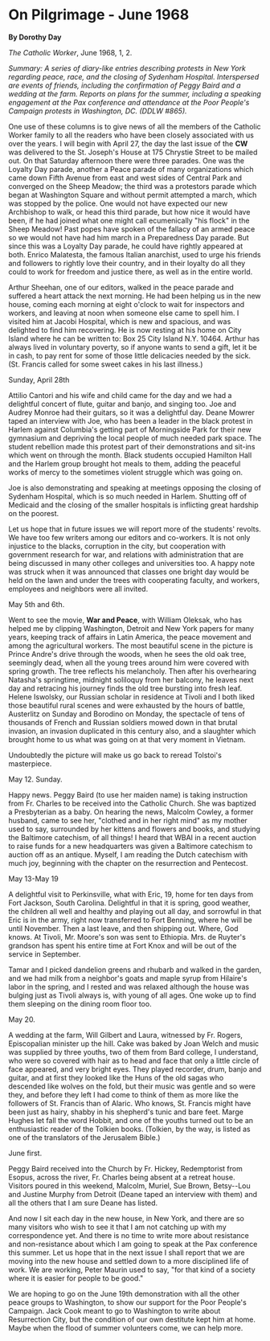 On Pilgrimage - June 1968
=========================

**By Dorothy Day**

*The Catholic Worker*, June 1968, 1, 2.

*Summary: A series of diary-like entries describing protests in New York
regarding peace, race, and the closing of Sydenham Hospital.
Interspersed are events of friends, including the confirmation of Peggy
Baird and a wedding at the farm. Reports on plans for the summer,
including a speaking engagement at the Pax conference and attendance at
the Poor People's Campaign protests in Washington, DC. (DDLW \#865).*

One use of these columns is to give news of all the members of the
Catholic Worker family to all the readers who have been closely
associated with us over the years. I will begin with April 27, the day
the last issue of the **CW** was delivered to the St. Joseph's House at
175 Chrystie Street to be mailed out. On that Saturday afternoon there
were three parades. One was the Loyalty Day parade, another a Peace
parade of many organizations which came down Fifth Avenue from east and
west sides of Central Park and converged on the Sheep Meadow; the third
was a protestors parade which began at Washington Square and without
permit attempted a march, which was stopped by the police. One would not
have expected our new Archbishop to walk, or head this third parade, but
how nice it would have been, if he had joined what one might call
ecumenically "his flock" in the Sheep Meadow! Past popes have spoken of
the fallacy of an armed peace so we would not have had him march in a
Preparedness Day parade. But since this was a Loyalty Day parade, he
could have rightly appeared at both. Enrico Malatesta, the famous
Italian anarchist, used to urge his friends and followers to rightly
love their country, and in their loyalty do all they could to work for
freedom and justice there, as well as in the entire world.

Arthur Sheehan, one of our editors, walked in the peace parade and
suffered a heart attack the next morning. He had been helping us in the
new house, coming each morning at eight o'clock to wait for inspectors
and workers, and leaving at noon when someone else came to spell him. I
visited him at Jacobi Hospital, which is new and spacious, and was
delighted to find him recovering. He is now resting at his home on City
Island where he can be written to: Box 25 City Island N.Y. 10464. Arthur
has always lived in voluntary poverty, so if anyone wants to send a
gift, let it be in cash, to pay rent for some of those little delicacies
needed by the sick. (St. Francis called for some sweet cakes in his last
illness.)

Sunday, April 28th

Attilio Cantori and his wife and child came for the day and we had a
delightful concert of flute, guitar and banjo, and singing too. Joe and
Audrey Monroe had their guitars, so it was a delightful day. Deane
Mowrer taped an interview with Joe, who has been a leader in the black
protest in Harlem against Columbia's getting part of Morningside Park
for their new gymnasium and depriving the local people of much needed
park space. The student rebellion made this protest part of their
demonstrations and sit-ins which went on through the month. Black
students occupied Hamilton Hall and the Harlem group brought hot meals
to them, adding the peaceful works of mercy to the sometimes violent
struggle which was going on.

Joe is also demonstrating and speaking at meetings opposing the closing
of Sydenham Hospital, which is so much needed in Harlem. Shutting off of
Medicaid and the closing of the smaller hospitals is inflicting great
hardship on the poorest.

Let us hope that in future issues we will report more of the students'
revolts. We have too few writers among our editors and co-workers. It is
not only injustice to the blacks, corruption in the city, but
cooperation with government research for war, and relations with
administration that are being discussed in many other colleges and
universities too. A happy note was struck when it was announced that
classes one bright day would be held on the lawn and under the trees
with cooperating faculty, and workers, employees and neighbors were all
invited.

May 5th and 6th.

Went to see the movie, **War and Peace**, with William Oleksak, who has
helped me by clipping Washington, Detroit and New York papers for many
years, keeping track of affairs in Latin America, the peace movement and
among the agricultural workers. The most beautiful scene in the picture
is Prince Andre's drive through the woods, when he sees the old oak
tree, seemingly dead, when all the young trees around him were covered
with spring growth. The tree reflects his melancholy. Then after his
overhearing Natasha's springtime, midnight soliloquy from her balcony,
he leaves next day and retracing his journey finds the old tree bursting
into fresh leaf. Helene Iswolsky, our Russian scholar in residence at
Tivoli and I both liked those beautiful rural scenes and were exhausted
by the hours of battle, Austerlitz on Sunday and Borodino on Monday, the
spectacle of tens of thousands of French and Russian soldiers mowed down
in that brutal invasion, an invasion duplicated in this century also,
and a slaughter which brought home to us what was going on at that very
moment in Vietnam.

Undoubtedly the picture will make us go back to reread Tolstoi's
masterpiece.

May 12. Sunday.

Happy news. Peggy Baird (to use her maiden name) is taking instruction
from Fr. Charles to be received into the Catholic Church. She was
baptized a Presbyterian as a baby. On hearing the news, Malcolm Cowley,
a former husband, came to see her, "clothed and in her right mind" as my
mother used to say, surrounded by her kittens and flowers and books, and
studying the Baltimore catechism, of all things! I heard that WBAI in a
recent auction to raise funds for a new headquarters was given a
Baltimore catechism to auction off as an antique. Myself, I am reading
the Dutch catechism with much joy, beginning with the chapter on the
resurrection and Pentecost.

May 13-May 19

A delightful visit to Perkinsville, what with Eric, 19, home for ten
days from Fort Jackson, South Carolina. Delightful in that it is spring,
good weather, the children all well and healthy and playing out all day,
and sorrowful in that Eric is in the army, right now transferred to Fort
Benning, where he will be until November. Then a last leave, and then
shipping out. Where, God knows. At Tivoli, Mr. Moore's son was sent to
Ethiopia. Mrs. de Ruyter's grandson has spent his entire time at Fort
Knox and will be out of the service in September.

Tamar and I picked dandelion greens and rhubarb and walked in the
garden, and we had milk from a neighbor's goats and maple syrup from
Hilaire's labor in the spring, and I rested and was relaxed although the
house was bulging just as Tivoli always is, with young of all ages. One
woke up to find them sleeping on the dining room floor too.

May 20.

A wedding at the farm, Will Gilbert and Laura, witnessed by Fr. Rogers,
Episcopalian minister up the hill. Cake was baked by Joan Welch and
music was supplied by three youths, two of them from Bard college, I
understand, who were so covered with hair as to head and face that only
a little circle of face appeared, and very bright eyes. They played
recorder, drum, banjo and guitar, and at first they looked like the Huns
of the old sagas who descended like wolves on the fold, but their music
was gentle and so were they, and before they left I had come to think of
them as more like the followers of St. Francis than of Alaric. Who
knows, St. Francis might have been just as hairy, shabby in his
shepherd's tunic and bare feet. Marge Hughes let fall the word Hobbit,
and one of the youths turned out to be an enthusiastic reader of the
Tolkien books. (Tolkien, by the way, is listed as one of the translators
of the Jerusalem Bible.)

June first.

Peggy Baird received into the Church by Fr. Hickey, Redemptorist from
Esopus, across the river, Fr. Charles being absent at a retreat house.
Visitors poured in this weekend, Malcolm, Muriel, Sue Brown, Betsy--Lou
and Justine Murphy from Detroit (Deane taped an interview with them) and
all the others that I am sure Deane has listed.

And now I sit each day in the new house, in New York, and there are so
many visitors who wish to see it that I am not catching up with my
correspondence yet. And there is no time to write more about resistance
and non-resistance about which I am going to speak at the Pax conference
this summer. Let us hope that in the next issue I shall report that we
are moving into the new house and settled down to a more disciplined
life of work. We are working, Peter Maurin used to say, "for that kind
of a society where it is easier for people to be good."

We are hoping to go on the June 19th demonstration with all the other
peace groups to Washington, to show our support for the Poor People's
Campaign. Jack Cook meant to go to Washington to write about
Resurrection City, but the condition of our own destitute kept him at
home. Maybe when the flood of summer volunteers come, we can help more.
